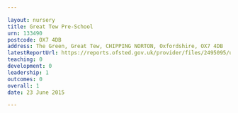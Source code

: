 ```yaml
---

layout: nursery
title: Great Tew Pre-School
urn: 133490
postcode: OX7 4DB
address: The Green, Great Tew, CHIPPING NORTON, Oxfordshire, OX7 4DB
latestReportUrl: https://reports.ofsted.gov.uk/provider/files/2495095/urn/133490.pdf
teaching: 0
development: 0
leadership: 1
outcomes: 0
overall: 1
date: 23 June 2015

---
```

